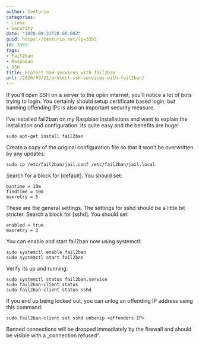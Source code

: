 ```yaml
---
author: Centurio
categories:
- Linux
- Security
date: "2020-09-22T20:00:00Z"
guid: https://centurio.net/?p=3355
id: 3355
tags:
- Fail2ban
- Raspbian
- SSH
title: Protect SSH services with fail2ban
url: /2020/09/22/protect-ssh-services-with-fail2ban/
---
```

If you&#8217;ll open SSH on a server to the open internet, you&#8217;ll notice a lot of bots trying to login. You certainly should setup certificate based login, but banning offending IPs is also an important security measure.

I&#8217;ve installed fail2ban on my Raspbian installations and want to explain the installation and configuration. Its quite easy and the benefits are huge!

<pre class="wp-block-code"><code>sudo apt-get install fail2ban</code></pre>

Create a copy of the original configuration file so that it won&#8217;t be overwritten by any updates:

<pre class="wp-block-code"><code>sudo cp /etc/fail2ban/jail.conf /etc/fail2ban/jail.local</code></pre>

Search for a block for [default]. You should set:

<pre class="wp-block-code"><code>bantime = 10m
findtime = 10m
maxretry = 5</code></pre>

These are the general settings. The settings for sshd should be a little bit stricter. Search a block for [sshd]. You should set:

<pre class="wp-block-code"><code>enabled = true
maxretry = 3</code></pre>

You can enable and start fail2ban now using systemctl:

<pre class="wp-block-code"><code>sudo systemctl enable fail2ban
sudo systemctl start fail2ban</code></pre>

Verify its up and running:

<pre class="wp-block-code"><code>sudo systemctl status fail2ban.service
sudo fail2ban-client status
sudo fail2ban-client status sshd</code></pre>

If you end up being locked out, you can unlog an offending IP address using this command:

<pre class="wp-block-code"><code>sudo fail2ban-client set sshd unbanip &lt;offenders IP&gt;</code></pre>

Banned connections will be dropped immediately by the firewall and should be visible with a &#8222;connection refused&#8220;.